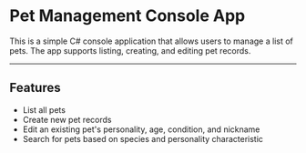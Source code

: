 # Pet Management Console App

This is a simple C# console application that allows users to manage a list of pets. The app supports listing, creating, and editing pet records.

---

## Features

- List all pets
- Create new pet records
- Edit an existing pet's personality, age, condition, and nickname
- Search for pets based on species and personality characteristic